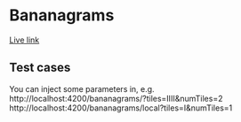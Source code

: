# Bananagrams

[Live link](https://domsleee.github.io/bananagrams/)

## Test cases

You can inject some parameters in, e.g.
http://localhost:4200/bananagrams/?tiles=IIII&numTiles=2
http://localhost:4200/bananagrams/local?tiles=I&numTiles=1

